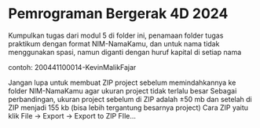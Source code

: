 # Pemrograman Bergerak 4D 2024
Kumpulkan tugas dari modul 5 di folder ini, penamaan folder tugas praktikum dengan format NIM-NamaKamu, dan untuk nama tidak menggunakan spasi, namun diganti dengan huruf kapital di setiap nama

contoh: 200441100014-KevinMalikFajar

Jangan lupa untuk membuat ZIP project sebelum memindahkannya ke folder NIM-NamaKamu agar ukuran project tidak terlalu besar
Sebagai perbandingan, ukuran project sebelum di ZIP adalah ±50 mb dan setelah di ZIP menjadi 155 kb (bisa lebih tergantung besarnya project)
Cara ZIP yaitu klik File -> Export -> Export to ZIP FIle...